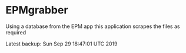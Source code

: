 # EPMgrabber
Using a database from the EPM app this application scrapes the files as required


Latest backup: Sun Sep 29 18:47:01 UTC 2019
